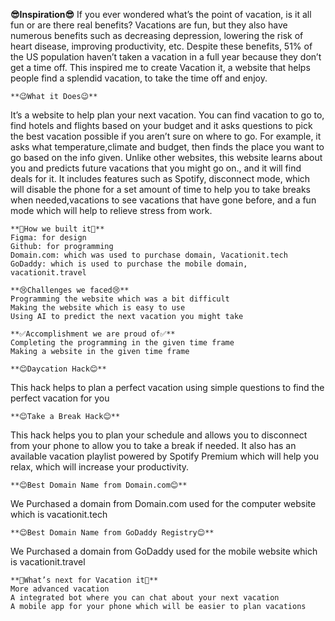 **😎Inspiration😎**
If you ever wondered what’s the point of vacation, is it all fun or are there real benefits? Vacations are fun, but they also have numerous benefits such as decreasing depression, lowering the risk of heart disease, improving productivity, etc. Despite these benefits, 51% of the US population haven’t taken a vacation in a full year because they don’t get a time off. This inspired me to create Vacation it, a website that helps people find a splendid vacation, to take the time off and enjoy.

	**😉What it Does😉**
It’s a website to help plan your next vacation. You can find vacation to go to, find hotels and flights based on your budget and it asks questions to pick the best vacation possible if you aren’t sure on where to go. For example, it asks what temperature,climate and budget, then finds the place you want to go based on the info given. Unlike other websites, this website learns about you and predicts future vacations that you might go on., and it will find deals for it. It includes features such as Spotify, disconnect mode, which will disable the phone for a set amount of time to help you to take breaks when needed,vacations to see vacations that have gone before, and a fun mode which will help to relieve stress from work.

	**🙂How we built it🙂**
	Figma: for design
	Github: for programming
	Domain.com: which was used to purchase domain, Vacationit.tech
	GoDaddy: which is used to purchase the mobile domain, vacationit.travel 
  
	**😢Challenges we faced😢**
	Programming the website which was a bit difficult
	Making the website which is easy to use
	Using AI to predict the next vacation you might take
  
	**✅Accomplishment we are proud of✅**
	Completing the programming in the given time frame
	Making a website in the given time frame
  
	**😊Daycation Hack😊**
  This hack helps to plan a perfect vacation using simple questions to find the perfect vacation for you
  
	**😊Take a Break Hack😊**
  This hack helps you to plan your schedule and allows you to disconnect from your phone to allow you to take a break if needed. It also has an available vacation    playlist powered by Spotify Premium which will help you relax, which will increase your productivity.
  
	**😊Best Domain Name from Domain.com😊**
  We Purchased a domain from Domain.com used for the computer website which is vacationit.tech 
  
	**😊Best Domain Name from GoDaddy Registry😊**
  We Purchased a domain from GoDaddy used for the mobile website which is vacationit.travel
  
	**🤔What’s next for Vacation it🤔**
	More advanced vacation 
	A integrated bot where you can chat about your next vacation
	A mobile app for your phone which will be easier to plan vacations
